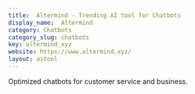 ```yaml
---
title:  Altermind - Trending AI tool for Chatbots
display_name:  Altermind
category: Chatbots
category_slug: chatbots
key: altermind_xyz
website: https://www.altermind.xyz/
layout: aitool
---
```


Optimized chatbots for customer service and business.

